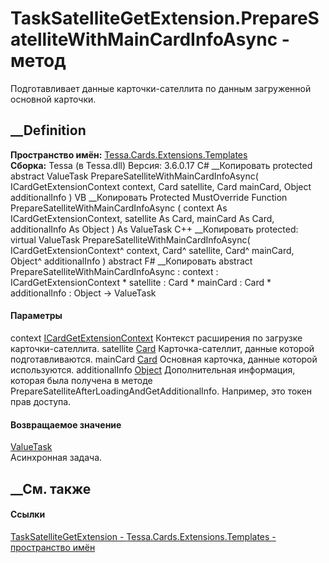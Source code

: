 # TaskSatelliteGetExtension.PrepareSatelliteWithMainCardInfoAsync - метод
Подготавливает данные карточки-сателлита по данным загруженной основной
карточки.
##  __Definition
 **Пространство имён:**
[Tessa.Cards.Extensions.Templates](N_Tessa_Cards_Extensions_Templates.htm)  
 **Сборка:** Tessa (в Tessa.dll) Версия: 3.6.0.17
C# __Копировать
     protected abstract ValueTask PrepareSatelliteWithMainCardInfoAsync(
    	ICardGetExtensionContext context,
    	Card satellite,
    	Card mainCard,
    	Object additionalInfo
    )
VB __Копировать
     Protected MustOverride Function PrepareSatelliteWithMainCardInfoAsync ( 
    	context As ICardGetExtensionContext,
    	satellite As Card,
    	mainCard As Card,
    	additionalInfo As Object
    ) As ValueTask
C++ __Копировать
     protected:
    virtual ValueTask PrepareSatelliteWithMainCardInfoAsync(
    	ICardGetExtensionContext^ context, 
    	Card^ satellite, 
    	Card^ mainCard, 
    	Object^ additionalInfo
    ) abstract
F# __Копировать
     abstract PrepareSatelliteWithMainCardInfoAsync : 
            context : ICardGetExtensionContext * 
            satellite : Card * 
            mainCard : Card * 
            additionalInfo : Object -> ValueTask 
#### Параметры
context
[ICardGetExtensionContext](T_Tessa_Cards_Extensions_ICardGetExtensionContext.htm)
    Контекст расширения по загрузке карточки-сателлита.
satellite [Card](T_Tessa_Cards_Card.htm)
    Карточка-сателлит, данные которой подготавливаются.
mainCard [Card](T_Tessa_Cards_Card.htm)
    Основная карточка, данные которой используются.
additionalInfo [Object](https://learn.microsoft.com/dotnet/api/system.object)
     Дополнительная информация, которая была получена в методе PrepareSatelliteAfterLoadingAndGetAdditionalInfo. Например, это токен прав доступа. 
#### Возвращаемое значение
[ValueTask](https://learn.microsoft.com/dotnet/api/system.threading.tasks.valuetask)  
Асинхронная задача.
##  __См. также
#### Ссылки
[TaskSatelliteGetExtension -
](T_Tessa_Cards_Extensions_Templates_TaskSatelliteGetExtension.htm)
[Tessa.Cards.Extensions.Templates - пространство
имён](N_Tessa_Cards_Extensions_Templates.htm)
